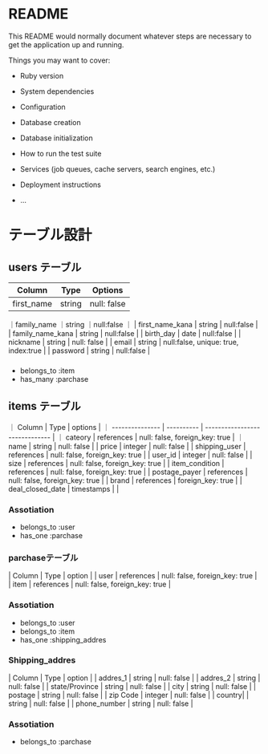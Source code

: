 # README

This README would normally document whatever steps are necessary to get the
application up and running.

Things you may want to cover:

* Ruby version

* System dependencies

* Configuration

* Database creation

* Database initialization

* How to run the test suite

* Services (job queues, cache servers, search engines, etc.)

* Deployment instructions

* ...


# テーブル設計

## users テーブル

| Column           | Type        | Options                              |
| -----------------| ------------| ------------------------------------ |
| first_name       | string      | null: false                          |
｜family_name      ｜string      ｜null:false                           ｜
| first_name_kana  | string      | null:false                           |
| family_name_kana | string      | null:false                           |
| birth_day        | date        | null:false                           |
| nickname         | string      | null: false                          |
| email            | string      | null:false, unique: true, index:true |
| password         | string      | null:false                           |

### 
- belongs_to :item
- has_many :parchase

## items テーブル

｜ Column          | Type       | options                        |
｜ --------------- | ---------- | ------------------------------ |
｜ cateory         | references | null: false, foreign_key: true |
｜ name            | string     | null: false                    |
| price            | integer    | null: false                    |
| shipping_user    | references | null: false, foreign_key: true |
| user_id          | integer    | null: false                    |
| size             | references | null: false, foreign_key: true |
| item_condition   | references | null: false, foreign_key: true |
| postage_payer    | references | null: false, foreign_key: true |
| brand            | references | foreign_key: true              |
| deal_closed_date | timestamps |                                |

### Assotiation

- belongs_to :user
- has_one :parchase

### parchaseテーブル

| Column | Type        | option                           |
| user   | references  | null: false, foreign_key: true   |
| item   | references  | null: false, foreign_key: true   |

### Assotiation
- belongs_to :user
- belongs_to :item
- has_one :shipping_addres

### Shipping_addres

| Column         | Type       | option                          |
| addres_1       | string     | null: false                     |
| addres_2       | string     | null: false                     |
| state/Province | string     | null: false                     |
| city           | string     | null: false                     |
| postage        | string     | null: false                     |
| zip Code       | integer    | null: false                     |
| country|       | string     | null: false                     |
| phone_number   | string     | null: false                     |

### Assotiation
- belongs_to :parchase